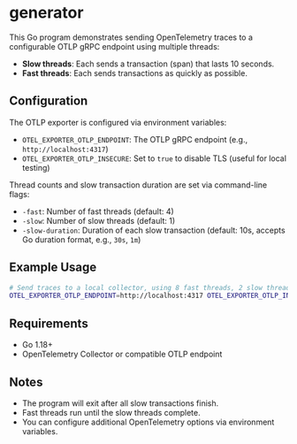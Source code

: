# generator

This Go program demonstrates sending OpenTelemetry traces to a configurable OTLP gRPC endpoint using multiple threads:

- **Slow threads**: Each sends a transaction (span) that lasts 10 seconds.
- **Fast threads**: Each sends transactions as quickly as possible.

## Configuration

The OTLP exporter is configured via environment variables:

- `OTEL_EXPORTER_OTLP_ENDPOINT`: The OTLP gRPC endpoint (e.g., `http://localhost:4317`)
- `OTEL_EXPORTER_OTLP_INSECURE`: Set to `true` to disable TLS (useful for local testing)


Thread counts and slow transaction duration are set via command-line flags:

- `-fast`: Number of fast threads (default: 4)
- `-slow`: Number of slow threads (default: 1)
- `-slow-duration`: Duration of each slow transaction (default: 10s, accepts Go duration format, e.g., `30s`, `1m`)

## Example Usage

```bash
# Send traces to a local collector, using 8 fast threads, 2 slow threads, and 30s slow transaction duration
OTEL_EXPORTER_OTLP_ENDPOINT=http://localhost:4317 OTEL_EXPORTER_OTLP_INSECURE=true go run main.go -fast=8 -slow=2 -slow-duration=30s
```

## Requirements

- Go 1.18+
- OpenTelemetry Collector or compatible OTLP endpoint

## Notes

- The program will exit after all slow transactions finish.
- Fast threads run until the slow threads complete.
- You can configure additional OpenTelemetry options via environment variables.
